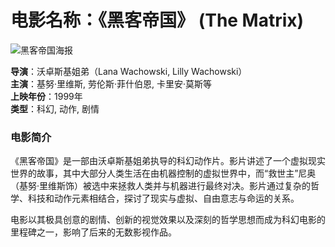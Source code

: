 # 电影名称：《黑客帝国》 (The Matrix)

![黑客帝国海报](https://ts1.cn.mm.bing.net/th/id/R-C.3828a67634eb0ecd49aa22febb0e1d66?rik=edmUh7zDGWLTbg&riu=http%3a%2f%2fn.sinaimg.cn%2fsinakd20220115ac%2f452%2fw880h1172%2f20220115%2f3cfa-f6750ffe2d638e03ad6cc9acfefc0497.jpg&ehk=Ty2txOi687ZX0t6S%2bSiDCyUzDSCcc0fC0Pxq7VZIzew%3d&risl=&pid=ImgRaw&r=0)

**导演**：沃卓斯基姐弟（Lana Wachowski, Lilly Wachowski）  
**主演**：基努·里维斯, 劳伦斯·菲什伯恩, 卡里安·莫斯等  
**上映年份**：1999年  
**类型**：科幻, 动作, 剧情

### 电影简介

《黑客帝国》是一部由沃卓斯基姐弟执导的科幻动作片。影片讲述了一个虚拟现实世界的故事，其中大部分人类生活在由机器控制的虚拟世界中，而“救世主”尼奥（基努·里维斯饰）被选中来拯救人类并与机器进行最终对决。影片通过复杂的哲学、科技和动作元素相结合，探讨了现实与虚拟、自由意志与命运的关系。

电影以其极具创意的剧情、创新的视觉效果以及深刻的哲学思想而成为科幻电影的里程碑之一，影响了后来的无数影视作品。


